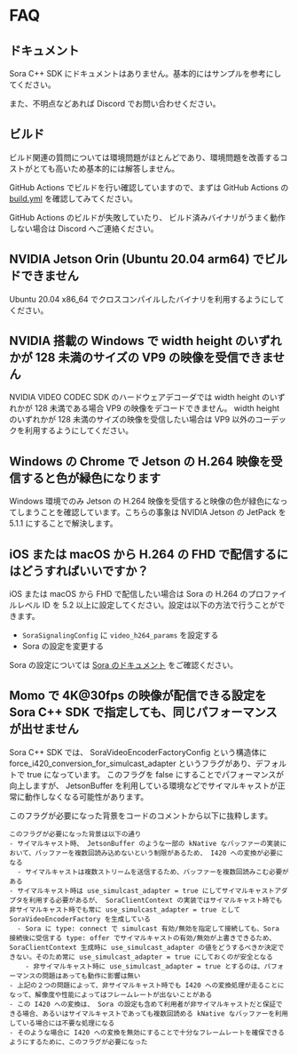 # FAQ

## ドキュメント

Sora C++ SDK にドキュメントはありません。基本的にはサンプルを参考にしてください。

また、不明点などあれば Discord でお問い合わせください。

## ビルド

ビルド関連の質問については環境問題がほとんどであり、環境問題を改善するコストがとても高いため基本的には解答しません。

GitHub Actions でビルドを行い確認していますので、まずは GitHub Actions の [build.yml](https://github.com/shiguredo/sora-cpp-sdk/blob/develop/.github/workflows/build.yml) を確認してみてください。

GitHub Actions のビルドが失敗していたり、
ビルド済みバイナリがうまく動作しない場合は Discord へご連絡ください。

## NVIDIA Jetson Orin (Ubuntu 20.04 arm64) でビルドできません

Ubuntu 20.04 x86_64 でクロスコンパイルしたバイナリを利用するようにしてください。

## NVIDIA 搭載の Windows で width height のいずれかが 128 未満のサイズの VP9 の映像を受信できません

NVIDIA VIDEO CODEC SDK のハードウェアデコーダでは width height のいずれかが 128 未満である場合 VP9 の映像をデコードできません。 width height のいずれかが 128 未満のサイズの映像を受信したい場合は VP9 以外のコーデックを利用するようにしてください。

## Windows の Chrome で Jetson の H.264 映像を受信すると色が緑色になります

Windows 環境でのみ Jetson の H.264 映像を受信すると映像の色が緑色になってしまうことを確認しています。こちらの事象は NVIDIA Jetson の JetPack を 5.1.1 にすることで解決します。

## iOS または macOS から H.264 の FHD で配信するにはどうすればいいですか？

iOS または macOS から FHD で配信したい場合は Sora の H.264 のプロファイルレベル ID を 5.2 以上に設定してください。設定は以下の方法で行うことができます。

- `SoraSignalingConfig` に `video_h264_params` を設定する
- Sora の設定を変更する

Sora の設定については [Sora のドキュメント](https://sora-doc.shiguredo.jp/SORA_CONF#1581db) をご確認ください。

## Momo で 4K@30fps の映像が配信できる設定を Sora C++ SDK で指定しても、同じパフォーマンスが出せません

Sora C++ SDK では、 SoraVideoEncoderFactoryConfig という構造体に force_i420_conversion_for_simulcast_adapter というフラグがあり、デフォルトで true になっています。
このフラグを false にすることでパフォーマンスが向上しますが、 JetsonBuffer を利用している環境などでサイマルキャストが正常に動作しなくなる可能性があります。

このフラグが必要になった背景をコードのコメントから以下に抜粋します。

```
このフラグが必要になった背景は以下の通り
- サイマルキャスト時、 JetsonBuffer のような一部の kNative なバッファーの実装において、バッファーを複数回読み込めないという制限があるため、 I420 への変換が必要になる
  - サイマルキャストは複数ストリームを送信するため、バッファーを複数回読みこむ必要がある
- サイマルキャスト時は use_simulcast_adapter = true にしてサイマルキャストアダプタを利用する必要があるが、 SoraClientContext の実装ではサイマルキャスト時でも非サイマルキャスト時でも常に use_simulcast_adapter = true として SoraVideoEncoderFactory を生成している
  - Sora に type: connect で simulcast 有効/無効を指定して接続しても、Sora 接続後に受信する type: offer でサイマルキャストの有効/無効が上書きできるため、SoraClientContext 生成時に use_simulcast_adapter の値をどうするべきか決定できない。そのため常に use_simulcast_adapter = true にしておくのが安全となる
    - 非サイマルキャスト時に use_simulcast_adapter = true とするのは、パフォーマンスの問題はあっても動作に影響は無い
- 上記の２つの問題によって、非サイマルキャスト時でも I420 への変換処理が走ることになって、解像度や性能によってはフレームレートが出ないことがある
- この I420 への変換は、 Sora の設定も含めて利用者が非サイマルキャストだと保証できる場合、あるいはサイマルキャストであっても複数回読める kNative なバッファーを利用している場合には不要な処理になる
- そのような場合に I420 への変換を無効にすることで十分なフレームレートを確保できるようにするために、このフラグが必要になった
```